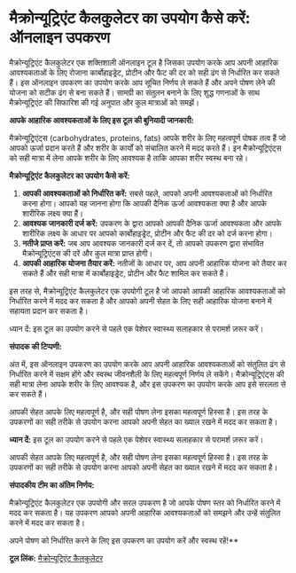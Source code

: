 मैक्रोन्यूट्रिएंट कैलकुलेटर का उपयोग कैसे करें: ऑनलाइन उपकरण
============================================================

मैक्रोन्यूट्रिएंट कैलकुलेटर एक शक्तिशाली ऑनलाइन टूल है जिसका उपयोग करके आप अपनी आहारिक आवश्यकताओं के लिए रोजाना कार्बोहाइड्रेट, प्रोटीन और फैट की दर को सही ढंग से निर्धारित कर सकते हैं। इस ऑनलाइन उपकरण का उपयोग करके आप सूचित निर्णय ले सकते हैं और अपने पोषण लेने की योजना को सटीक ढंग से बना सकते हैं। सामग्री का संतुलन बनाने के लिए शुद्ध गणनाओं के साथ मैक्रोन्यूट्रिएंट की सिफारिश की गई अनुपात और कुल मात्राओं को समझें।

**आपके आहारिक आवश्यकताओं के लिए इस टूल की बुनियादी जानकारी:**

मैक्रोन्यूट्रिएंट्स (carbohydrates, proteins, fats) आपके शरीर के लिए महत्वपूर्ण पोषक तत्व हैं जो आपको ऊर्जा प्रदान करते हैं और शरीर के कार्यों को संचालित करने में मदद करते हैं। इन मैक्रोन्यूट्रिएंट्स को सही मात्रा में लेना आपके शरीर के लिए आवश्यक है ताकि आपका शरीर स्वस्थ बना रहे।

**मैक्रोन्यूट्रिएंट कैलकुलेटर का उपयोग कैसे करें:**

1. **आपकी आवश्यकताओं को निर्धारित करें:** सबसे पहले, आपको अपनी आवश्यकताओं को निर्धारित करना होगा। आपको यह जानना होगा कि आपकी दैनिक ऊर्जा आवश्यकता क्या है और आपके शारीरिक लक्ष्य क्या हैं।
2. **आवश्यक जानकारी दर्ज करें:** उपकरण के द्वारा आपको आपकी दैनिक ऊर्जा आवश्यकता और आपके शारीरिक लक्ष्य के आधार पर आपको कार्बोहाइड्रेट, प्रोटीन और फैट की दर को दर्ज करना होगा।
3. **नतीजे प्राप्त करें:** जब आप आवश्यक जानकारी दर्ज कर दें, तो आपको उपकरण द्वारा संभावित मैक्रोन्यूट्रिएंट्स की दरें और कुल मात्रा प्राप्त होगी।
4. **आपकी आहारिक योजना तैयार करें:** नतीजों के आधार पर, आप अपनी आहारिक योजना को तैयार कर सकते हैं और सही मात्रा में कार्बोहाइड्रेट, प्रोटीन और फैट शामिल कर सकते हैं।

इस तरह से, मैक्रोन्यूट्रिएंट कैलकुलेटर एक उपयोगी टूल है जो आपको आपकी आहारिक आवश्यकताओं को निर्धारित करने में मदद कर सकता है और आपको अपनी सेहत के लिए सही आहारिक योजना बनाने में सहायता प्रदान कर सकता है।

ध्यान दें: इस टूल का उपयोग करने से पहले एक पेशेवर स्वास्थ्य सलाहकार से परामर्श ज़रूर करें।

**संपादक की टिप्पणी:**

अंत में, इस ऑनलाइन उपकरण का उपयोग करके आप अपनी आहारिक आवश्यकताओं को संतुलित ढंग से निर्धारित करने में सक्षम होंगे और स्वस्थ जीवनशैली के लिए महत्वपूर्ण निर्णय ले सकेंगे। मैक्रोन्यूट्रिएंट्स की सही मात्रा लेना आपके शरीर के लिए आवश्यक है, और इस उपकरण का उपयोग करके आप इसे सरलता से कर सकते हैं।

आपकी सेहत आपके लिए महत्वपूर्ण है, और सही पोषण लेना इसका महत्वपूर्ण हिस्सा है। इस तरह के उपकरणों का सही तरीके से उपयोग करना आपको अपनी सेहत का ख्याल रखने में मदद कर सकता है।

**ध्यान दें:** इस टूल का उपयोग करने से पहले एक पेशेवर स्वास्थ्य सलाहकार से परामर्श ज़रूर करें।

आपकी सेहत आपके लिए महत्वपूर्ण है, और सही पोषण लेना इसका महत्वपूर्ण हिस्सा है। इस तरह के उपकरणों का सही तरीके से उपयोग करना आपको अपनी सेहत का ख्याल रखने में मदद कर सकता है।

**संपादकीय टीम का अंतिम निर्णय:**

मैक्रोन्यूट्रिएंट कैलकुलेटर एक उपयोगी और सरल उपकरण है जो आपके पोषण स्तर को निर्धारित करने में मदद कर सकता है। यह उपकरण आपको अपनी आहारिक आवश्यकताओं को समझने और उन्हें संतुलित करने में मदद कर सकता है।

अपने पोषण को निर्धारित करने के लिए इस उपकरण का उपयोग करें और स्वस्थ रहें!\*\*

**टूल लिंक:** [मैक्रोन्यूट्रिएंट कैलकुलेटर](https://www.onlinecalculatorsfree.com/hi/fitness/macronutrient-calculator.html)